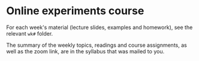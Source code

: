 # Online experiments course

For each week's material (lecture slides, examples and homework), see the relevant `wk#` folder.


The summary of the weekly topics, readings and course assignments, as well as the zoom link, are in the syllabus that was mailed to you.
